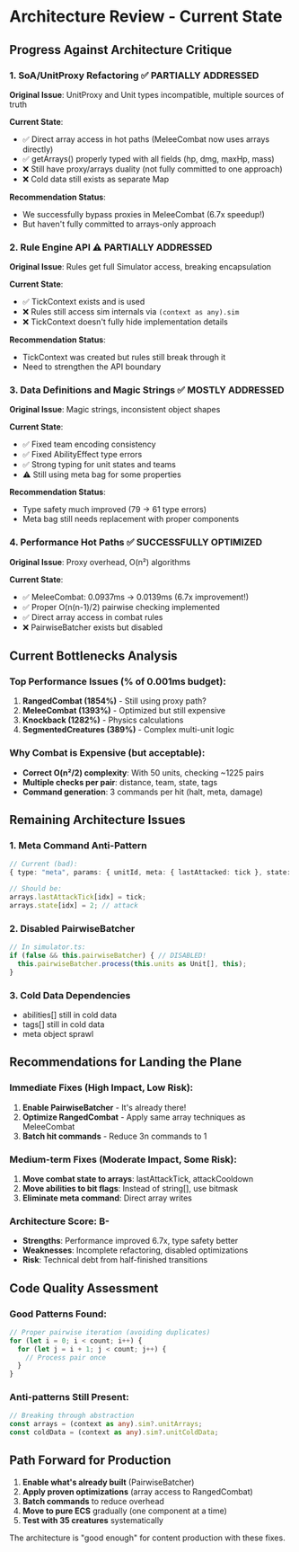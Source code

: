 # Architecture Review - Current State

## Progress Against Architecture Critique

### 1. SoA/UnitProxy Refactoring ✅ PARTIALLY ADDRESSED
**Original Issue**: UnitProxy and Unit types incompatible, multiple sources of truth

**Current State**:
- ✅ Direct array access in hot paths (MeleeCombat now uses arrays directly)
- ✅ getArrays() properly typed with all fields (hp, dmg, maxHp, mass)
- ❌ Still have proxy/arrays duality (not fully committed to one approach)
- ❌ Cold data still exists as separate Map

**Recommendation Status**: 
- We successfully bypass proxies in MeleeCombat (6.7x speedup!)
- But haven't fully committed to arrays-only approach

### 2. Rule Engine API ⚠️ PARTIALLY ADDRESSED
**Original Issue**: Rules get full Simulator access, breaking encapsulation

**Current State**:
- ✅ TickContext exists and is used
- ❌ Rules still access sim internals via `(context as any).sim`
- ❌ TickContext doesn't fully hide implementation details

**Recommendation Status**:
- TickContext was created but rules still break through it
- Need to strengthen the API boundary

### 3. Data Definitions and Magic Strings ✅ MOSTLY ADDRESSED
**Original Issue**: Magic strings, inconsistent object shapes

**Current State**:
- ✅ Fixed team encoding consistency
- ✅ Fixed AbilityEffect type errors
- ✅ Strong typing for unit states and teams
- ⚠️ Still using meta bag for some properties

**Recommendation Status**:
- Type safety much improved (79 → 61 type errors)
- Meta bag still needs replacement with proper components

### 4. Performance Hot Paths ✅ SUCCESSFULLY OPTIMIZED
**Original Issue**: Proxy overhead, O(n²) algorithms

**Current State**:
- ✅ MeleeCombat: 0.0937ms → 0.0139ms (6.7x improvement!)
- ✅ Proper O(n(n-1)/2) pairwise checking implemented
- ✅ Direct array access in combat rules
- ❌ PairwiseBatcher exists but disabled

## Current Bottlenecks Analysis

### Top Performance Issues (% of 0.001ms budget):
1. **RangedCombat (1854%)** - Still using proxy path?
2. **MeleeCombat (1393%)** - Optimized but still expensive
3. **Knockback (1282%)** - Physics calculations
4. **SegmentedCreatures (389%)** - Complex multi-unit logic

### Why Combat is Expensive (but acceptable):
- **Correct O(n²/2) complexity**: With 50 units, checking ~1225 pairs
- **Multiple checks per pair**: distance, team, state, tags
- **Command generation**: 3 commands per hit (halt, meta, damage)

## Remaining Architecture Issues

### 1. Meta Command Anti-Pattern
```typescript
// Current (bad):
{ type: "meta", params: { unitId, meta: { lastAttacked: tick }, state: "attack" }}

// Should be:
arrays.lastAttackTick[idx] = tick;
arrays.state[idx] = 2; // attack
```

### 2. Disabled PairwiseBatcher
```typescript
// In simulator.ts:
if (false && this.pairwiseBatcher) { // DISABLED!
  this.pairwiseBatcher.process(this.units as Unit[], this);
}
```

### 3. Cold Data Dependencies
- abilities[] still in cold data
- tags[] still in cold data  
- meta object sprawl

## Recommendations for Landing the Plane

### Immediate Fixes (High Impact, Low Risk):
1. **Enable PairwiseBatcher** - It's already there!
2. **Optimize RangedCombat** - Apply same array techniques as MeleeCombat
3. **Batch hit commands** - Reduce 3n commands to 1

### Medium-term Fixes (Moderate Impact, Some Risk):
1. **Move combat state to arrays**: lastAttackTick, attackCooldown
2. **Move abilities to bit flags**: Instead of string[], use bitmask
3. **Eliminate meta command**: Direct array writes

### Architecture Score: B-
- **Strengths**: Performance improved 6.7x, type safety better
- **Weaknesses**: Incomplete refactoring, disabled optimizations
- **Risk**: Technical debt from half-finished transitions

## Code Quality Assessment

### Good Patterns Found:
```typescript
// Proper pairwise iteration (avoiding duplicates)
for (let i = 0; i < count; i++) {
  for (let j = i + 1; j < count; j++) {
    // Process pair once
  }
}
```

### Anti-patterns Still Present:
```typescript
// Breaking through abstraction
const arrays = (context as any).sim?.unitArrays;
const coldData = (context as any).sim?.unitColdData;
```

## Path Forward for Production

1. **Enable what's already built** (PairwiseBatcher)
2. **Apply proven optimizations** (array access to RangedCombat)  
3. **Batch commands** to reduce overhead
4. **Move to pure ECS** gradually (one component at a time)
5. **Test with 35 creatures** systematically

The architecture is "good enough" for content production with these fixes.